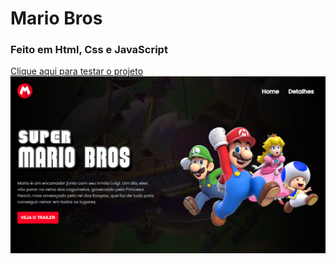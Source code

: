 # Mario Bros
### Feito em Html, Css e JavaScript
<a href="https://vinicius-rodriguess.github.io/projeto-mario/">Clique aqui para testar o projeto</a>
<br>
<img src="./src/imagens/mario%20bros.png"/>

